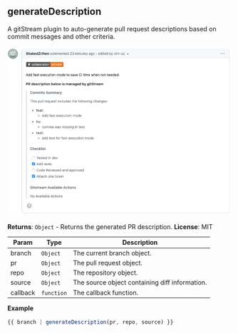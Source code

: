 <a name="module_generateDescription"></a>

## generateDescription
A gitStream plugin to auto-generate pull request descriptions based on commit messages and other criteria.

![Example PR description](screenshots/generate-pr-description-example.png)

**Returns**: <code>Object</code> - Returns the generated PR description.
**License**: MIT

| Param | Type | Description |
| --- | --- | --- |
| branch | <code>Object</code> | The current branch object. |
| pr | <code>Object</code> | The pull request object. |
| repo | <code>Object</code> | The repository object. |
| source | <code>Object</code> | The source object containing diff information. |
| callback | <code>function</code> | The callback function. |

**Example**
```js
{{ branch | generateDescription(pr, repo, source) }}
```
